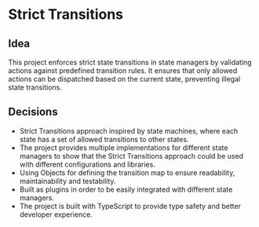 # Strict Transitions

## Idea

This project enforces strict state transitions in state managers by validating actions against predefined transition
rules. It ensures that only allowed actions can be dispatched based on the current state, preventing illegal state
transitions.

## Decisions

- Strict Transitions approach inspired by state machines, where each state has a set of allowed transitions to other
  states.
- The project provides multiple implementations for different state managers to show that the Strict Transitions
  approach could be used with different configurations and libraries.
- Using Objects for defining the transition map to ensure readability, maintainability and testability.
- Built as plugins in order to be easily integrated with different state managers.
- The project is built with TypeScript to provide type safety and better developer experience.


